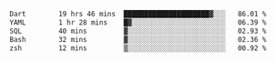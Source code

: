 <!--START_SECTION:waka-->

```txt
Dart        19 hrs 46 mins  █████████████████████▓░░░   86.01 %
YAML        1 hr 28 mins    █▓░░░░░░░░░░░░░░░░░░░░░░░   06.39 %
SQL         40 mins         ▓░░░░░░░░░░░░░░░░░░░░░░░░   02.93 %
Bash        32 mins         ▓░░░░░░░░░░░░░░░░░░░░░░░░   02.36 %
zsh         12 mins         ▒░░░░░░░░░░░░░░░░░░░░░░░░   00.92 %
```

<!--END_SECTION:waka-->
